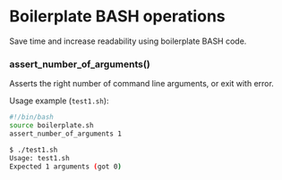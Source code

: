 Boilerplate BASH operations
===========================

Save time and increase readability using boilerplate BASH code.

### assert_number_of_arguments()

Asserts the right number of command line arguments, or exit with error.

Usage example (`test1.sh`): 

```bash
#!/bin/bash
source boilerplate.sh
assert_number_of_arguments 1
```

```bash
$ ./test1.sh
Usage: test1.sh
Expected 1 arguments (got 0)
```



